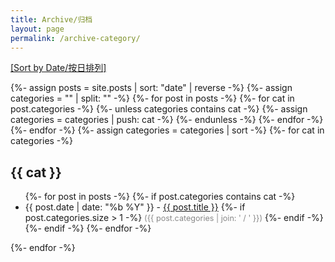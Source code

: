 ```yaml
---
title: Archive/归档
layout: page
permalink: /archive-category/
---
```


<p><a href="/archive-date/">[Sort by Date/按日排列]</a></p>

{%- assign posts = site.posts | sort: "date" | reverse -%}
{%- assign categories = "" | split: "" -%}
{%- for post in posts -%}
{%- for cat in post.categories -%}
{%- unless categories contains cat -%}
{%- assign categories = categories | push: cat -%}
{%- endunless -%}
{%- endfor -%}
{%- endfor -%}
{%- assign categories = categories | sort -%}
{%- for cat in categories -%}
<h2>{{ cat }}</h2>
<ul>
{%- for post in posts -%}
{%- if post.categories contains cat -%}
<li>
{{ post.date | date: "%b %Y" }} -
<a href="{{ post.url | relative_url }}">{{ post.title }}</a>
{%- if post.categories.size > 1 -%}
<span style="font-size:0.9em;color:#888;">({{ post.categories | join: ' / ' }})</span>
{%- endif -%}
</li>
{%- endif -%}
{%- endfor -%}
</ul>
{%- endfor -%} 